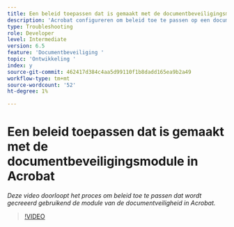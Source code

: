 ```yaml
---
title: Een beleid toepassen dat is gemaakt met de documentbeveiligingsmodule in Acrobat
description: 'Acrobat configureren om beleid toe te passen op een document met behulp van documentbeveiliging '
type: Troubleshooting
role: Developer
level: Intermediate
version: 6.5
feature: 'Documentbeveiliging '
topic: 'Ontwikkeling '
index: y
source-git-commit: 462417d384c4aa5d99110f1b8dadd165ea9b2a49
workflow-type: tm+mt
source-wordcount: '52'
ht-degree: 1%

---
```



# Een beleid toepassen dat is gemaakt met de documentbeveiligingsmodule in Acrobat

*Deze video doorloopt het proces om beleid toe te passen dat wordt gecreeerd gebruikend de module van de documentveiligheid in Acrobat.*

>[!VIDEO](https://video.tv.adobe.com/v/335486?quality=9&learn=on)

